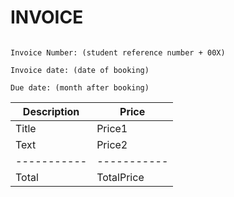 # INVOICE

                                                                                                               Invoice Number: (student reference number + 00X)
                                                                                                               Invoice date: (date of booking)
                                                                                                               Due date: (month after booking)

| Description | Price |
| ----------- | ----------- |
| Title | Price1 |
| Text | Price2 |
| ----------- | ----------- |
| Total | TotalPrice |

